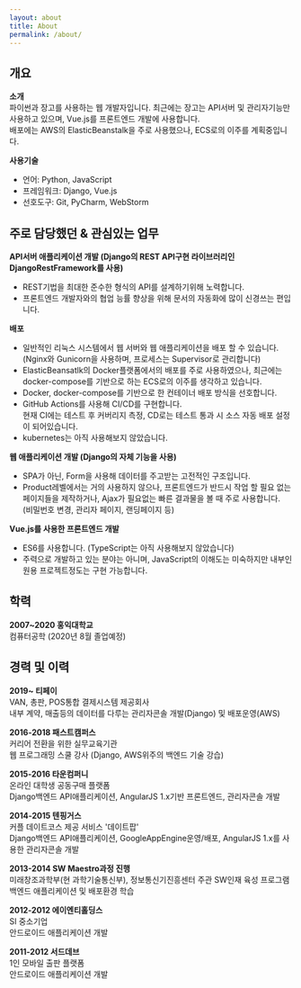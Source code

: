 ```yaml
---
layout: about
title: About
permalink: /about/
---
```


## 개요

**소개**  
파이썬과 장고를 사용하는 웹 개발자입니다. 최근에는 장고는 API서버 및 관리자기능만 사용하고 있으며, Vue.js를 프론트엔드 개발에 사용합니다.  
배포에는 AWS의 ElasticBeanstalk을 주로 사용했으나, ECS로의 이주를 계획중입니다.

**사용기술**  

- 언어: Python, JavaScript
- 프레임워크: Django, Vue.js
- 선호도구: Git, PyCharm, WebStorm



## 주로 담당했던 & 관심있는 업무

**API서버 애플리케이션 개발 (Django의 REST API구현 라이브러리인 DjangoRestFramework를 사용)**

- REST기법을 최대한 준수한 형식의 API를 설계하기위해 노력합니다.
- 프론트엔드 개발자와의 협업 능률 향상을 위해 문서의 자동화에 많이 신경쓰는 편입니다.



**배포**

- 일반적인 리눅스 시스템에서 웹 서버와 웹 애플리케이션을 배포 할 수 있습니다. (Nginx와 Gunicorn을 사용하며, 프로세스는 Supervisor로 관리합니다)
- ElasticBeansatlk의 Docker플랫폼에서의 배포를 주로 사용하였으나, 최근에는 docker-compose를 기반으로 하는 ECS로의 이주를 생각하고 있습니다.
- Docker, docker-compose를 기반으로 한 컨테이너 배포 방식을 선호합니다.
- GitHub Actions를 사용해 CI/CD를 구현합니다.  
  현재 CI에는 테스트 후 커버리지 측정, CD로는 테스트 통과 시 소스 자동 배포 설정이 되어있습니다.
- kubernetes는 아직 사용해보지 않았습니다.



**웹 애플리케이션 개발 (Django의 자체 기능을 사용)**

- SPA가 아닌, Form을 사용해 데이터를 주고받는 고전적인 구조입니다.
- Product레벨에서는 거의 사용하지 않으나, 프론트엔드가 반드시 작업 할 필요 없는 페이지들을 제작하거나, Ajax가 필요없는 빠른 결과물을 볼 때 주로 사용합니다.  
  (비밀번호 변경, 관리자 페이지, 랜딩페이지 등)



**Vue.js를 사용한 프론트엔드 개발**

- ES6를 사용합니다. (TypeScript는 아직 사용해보지 않았습니다)
- 주력으로 개발하고 있는 분야는 아니며, JavaScript의 이해도는 미숙하지만 내부인원용 프로젝트정도는 구현 가능합니다.



## 학력

**2007~2020 홍익대학교**  
컴퓨터공학 (2020년 8월 졸업예정)



## 경력 및 이력

**2019~ 티페이**  
VAN, 총판, POS통합 결제시스템 제공회사  
내부 계약, 매출등의 데이터를 다루는 관리자콘솔 개발(Django) 및 배포운영(AWS)

**2016-2018 패스트캠퍼스**  
커리어 전환을 위한 실무교육기관  
웹 프로그래밍 스쿨 강사 (Django, AWS위주의 백엔드 기술 강습)

**2015-2016 타운컴퍼니**  
온라인 대학생 공동구매 플랫폼  
Django백엔드 API애플리케이션, AngularJS 1.x기반 프론트엔드, 관리자콘솔 개발

**2014-2015 텐핑거스**  
커플 데이트코스 제공 서비스 '데이트팝'  
Django백엔드 API애플리케이션, GoogleAppEngine운영/배포, AngularJS 1.x를 사용한 관리자콘솔 개발

**2013-2014 SW Maestro과정 진행**  
미래창조과학부(현 과학기술통신부), 정보통신기진흥센터 주관 SW인재 육성 프로그램백엔드 애플리케이션 및 배포환경 학습

**2012-2012 에이엔티홀딩스**  
SI 중소기업  
안드로이드 애플리케이션 개발

**2011-2012 서드데브**  
1인 모바일 출판 플랫폼  
안드로이드 애플리케이션 개발

